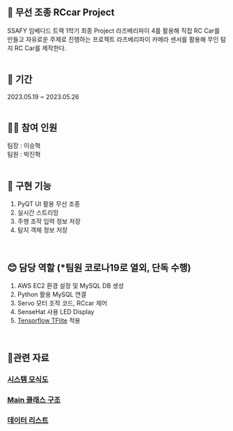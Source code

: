 ## 🚗 무선 조종 RCcar Project
SSAFY 임베디드 트랙 1학기 최종 Project
라즈베리파이 4를 활용해 직접 RC Car를 만들고 자유로운 주제로 진행하는 프로젝트
라즈베리파이 카메라 센서를 활용해 무인 탐지 RC Car를 제작한다.
<br><br>

## 📅 기간
2023.05.19 ~ 2023.05.26
<br><br>

## 🤼‍♂️ 참여 인원
팀장 : 이승혁<br>
팀원 : 박진혁
<br><br>

## 📌 구현 기능
1. PyQT UI 활용 무선 조종
2. 실시간 스트리밍
3. 주행 조작 입력 정보 저장
4. 탐지 객체 정보 저장
<br>

## 😊 담당 역할 (*팀원 코로나19로 열외, 단독 수행)
1. AWS EC2 환경 설정 및 MySQL DB 생성
2. Python 활용 MySQL 연결
3. Servo 모터 조작 코드, RCcar 제어
4. SenseHat 사용 LED Display
5. [Tensorflow TFlite](https://github.com/tensorflow/examples/tree/master/lite/examples/object_detection/raspberry_pi) 적용
<br>

## 🔗관련 자료
### [시스템 모식도](./exec/RCCar_시스템모식도.jpg)
### [Main 클래스 구조](./exec/클래스구조.jpg)
### [데이터 리스트](./exec/데이터리스트.jpg)

